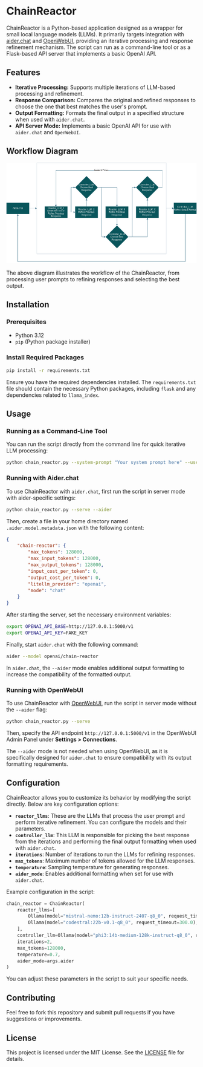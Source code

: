 # ChainReactor

ChainReactor is a Python-based application designed as a wrapper for small local language models (LLMs). It primarily targets integration with [aider.chat](https://github.com/paul-gauthier/aider) and [OpenWebUI](https://github.com/open-webui/open-webui), providing an iterative processing and response refinement mechanism. The script can run as a command-line tool or as a Flask-based API server that implements a basic OpenAI API.

## Features

- **Iterative Processing:** Supports multiple iterations of LLM-based processing and refinement.
- **Response Comparison:** Compares the original and refined responses to choose the one that best matches the user's prompt.
- **Output Formatting:** Formats the final output in a specified structure when used with `aider.chat`.
- **API Server Mode:** Implements a basic OpenAI API for use with `aider.chat` and `OpenWebUI`.

## Workflow Diagram

![ChainReactor Workflow Diagram](diagram.png)

The above diagram illustrates the workflow of the ChainReactor, from processing user prompts to refining responses and selecting the best output.

## Installation

### Prerequisites

- Python 3.12
- `pip` (Python package installer)

### Install Required Packages

```bash
pip install -r requirements.txt
```

Ensure you have the required dependencies installed. The `requirements.txt` file should contain the necessary Python packages, including `flask` and any dependencies related to `llama_index`.

## Usage

### Running as a Command-Line Tool

You can run the script directly from the command line for quick iterative LLM processing:

```bash
python chain_reactor.py --system-prompt "Your system prompt here" --user-prompt "Your user prompt here"
```

### Running with Aider.chat

To use ChainReactor with `aider.chat`, first run the script in server mode with aider-specific settings:

```bash
python chain_reactor.py --serve --aider
```

Then, create a file in your home directory named `.aider.model.metadata.json` with the following content:

```json
{
    "chain-reactor": {
        "max_tokens": 128000,
        "max_input_tokens": 128000,
        "max_output_tokens": 128000,
        "input_cost_per_token": 0,
        "output_cost_per_token": 0,
        "litellm_provider": "openai",
        "mode": "chat"
    }
}
```

After starting the server, set the necessary environment variables:

```bash
export OPENAI_API_BASE=http://127.0.0.1:5000/v1
export OPENAI_API_KEY=FAKE_KEY
```

Finally, start `aider.chat` with the following command:

```bash
aider --model openai/chain-reactor
```

In `aider.chat`, the `--aider` mode enables additional output formatting to increase the compatibility of the formatted output.

### Running with OpenWebUI

To use ChainReactor with [OpenWebUI](https://github.com/open-webui/open-webui), run the script in server mode without the `--aider` flag:

```bash
python chain_reactor.py --serve
```

Then, specify the API endpoint `http://127.0.0.1:5000/v1` in the OpenWebUI Admin Panel under **Settings > Connections**.

The `--aider` mode is not needed when using OpenWebUI, as it is specifically designed for `aider.chat` to ensure compatibility with its output formatting requirements.

## Configuration

ChainReactor allows you to customize its behavior by modifying the script directly. Below are key configuration options:

- **`reactor_llms`**: These are the LLMs that process the user prompt and perform iterative refinement. You can configure the models and their parameters.
- **`controller_llm`**: This LLM is responsible for picking the best response from the iterations and performing the final output formatting when used with `aider.chat`.
- **`iterations`**: Number of iterations to run the LLMs for refining responses.
- **`max_tokens`**: Maximum number of tokens allowed for the LLM responses.
- **`temperature`**: Sampling temperature for generating responses.
- **`aider_mode`**: Enables additional formatting when set for use with `aider.chat`.

Example configuration in the script:

```python
chain_reactor = ChainReactor(
    reactor_llms=[
        Ollama(model="mistral-nemo:12b-instruct-2407-q8_0", request_timeout=300.0),
        Ollama(model="codestral:22b-v0.1-q8_0", request_timeout=300.0),
    ],
    controller_llm=Ollama(model="phi3:14b-medium-128k-instruct-q8_0", request_timeout=300.0),
    iterations=2,
    max_tokens=128000,
    temperature=0.7,
    aider_mode=args.aider
)
```

You can adjust these parameters in the script to suit your specific needs.

## Contributing

Feel free to fork this repository and submit pull requests if you have suggestions or improvements.

## License

This project is licensed under the MIT License. See the [LICENSE](LICENSE) file for details.